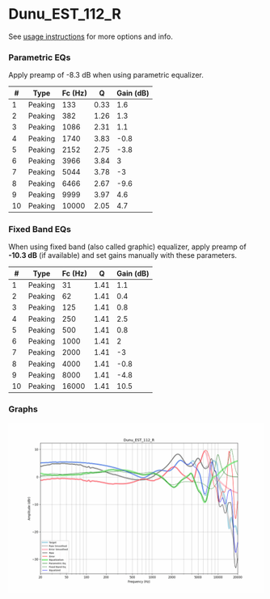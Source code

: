 # Dunu_EST_112_R
See [usage instructions](https://github.com/jaakkopasanen/AutoEq#usage) for more options and info.

### Parametric EQs
Apply preamp of -8.3 dB when using parametric equalizer.

|   # | Type    |   Fc (Hz) |    Q |   Gain (dB) |
|-----|---------|-----------|------|-------------|
|   1 | Peaking |       133 | 0.33 |         1.6 |
|   2 | Peaking |       382 | 1.26 |         1.3 |
|   3 | Peaking |      1086 | 2.31 |         1.1 |
|   4 | Peaking |      1740 | 3.83 |        -0.8 |
|   5 | Peaking |      2152 | 2.75 |        -3.8 |
|   6 | Peaking |      3966 | 3.84 |         3   |
|   7 | Peaking |      5044 | 3.78 |        -3   |
|   8 | Peaking |      6466 | 2.67 |        -9.6 |
|   9 | Peaking |      9999 | 3.97 |         4.6 |
|  10 | Peaking |     10000 | 2.05 |         4.7 |

### Fixed Band EQs
When using fixed band (also called graphic) equalizer, apply preamp of **-10.3 dB** (if available) and set gains manually with these parameters.

|   # | Type    |   Fc (Hz) |    Q |   Gain (dB) |
|-----|---------|-----------|------|-------------|
|   1 | Peaking |        31 | 1.41 |         1.1 |
|   2 | Peaking |        62 | 1.41 |         0.4 |
|   3 | Peaking |       125 | 1.41 |         0.8 |
|   4 | Peaking |       250 | 1.41 |         2.5 |
|   5 | Peaking |       500 | 1.41 |         0.8 |
|   6 | Peaking |      1000 | 1.41 |         2   |
|   7 | Peaking |      2000 | 1.41 |        -3   |
|   8 | Peaking |      4000 | 1.41 |        -0.8 |
|   9 | Peaking |      8000 | 1.41 |        -4.8 |
|  10 | Peaking |     16000 | 1.41 |        10.5 |

### Graphs
![](./Dunu_EST_112_R.png)
